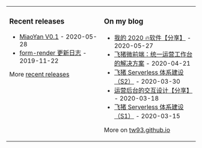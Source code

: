 <table><tr><td valign="top" width="50%">

### Recent releases
<!-- recent_releases starts -->
* [MiaoYan V0.1](https://github.com/tw93/MiaoYan/releases/tag/V0.1) - 2020-05-28
* [form-render 更新日志](https://github.com/alibaba/form-render/releases/tag/v0.3.1) - 2019-11-22
<!-- recent_releases ends -->
More [recent releases](https://github.com/tw93/tw93/blob/main/releases.md)
</td><td valign="top" width="50%">

### On my blog
<!-- blog starts -->
* [我的 2020 🔥软件【分享】](https://tw93.github.io/2020-05-27/good-app.html) - 2020-05-27
* [飞猪微前端：统一运营工作台的解决方案](https://tw93.github.io/2020-04-21/one.html) - 2020-04-21
* [飞猪 Serverless 体系建设（S2）](https://tw93.github.io/2020-03-30/serverless-two.html) - 2020-03-30
* [运营后台的交互设计【分享】](https://tw93.github.io/2020-03-18/how-to-do-design.html) - 2020-03-18
* [飞猪 Serverless 体系建设（S1）](https://tw93.github.io/2020-03-15/serverless-one.html) - 2020-03-15
<!-- blog ends -->
More on [tw93.github.io](https://tw93.github.io/)
</td></tr></table>